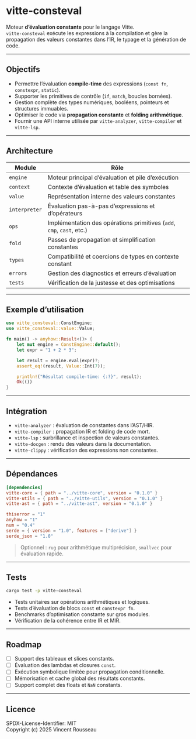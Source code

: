 

# vitte-consteval

Moteur **d’évaluation constante** pour le langage Vitte.  
`vitte-consteval` exécute les expressions à la compilation et gère la propagation des valeurs constantes dans l’IR, le typage et la génération de code.

---

## Objectifs

- Permettre l’évaluation **compile-time** des expressions (`const fn`, `constexpr`, `static`).  
- Supporter les primitives de contrôle (`if`, `match`, boucles bornées).  
- Gestion complète des types numériques, booléens, pointeurs et structures immuables.  
- Optimiser le code via **propagation constante** et **folding arithmétique**.  
- Fournir une API interne utilisée par `vitte-analyzer`, `vitte-compiler` et `vitte-lsp`.

---

## Architecture

| Module        | Rôle |
|---------------|------|
| `engine`      | Moteur principal d’évaluation et pile d’exécution |
| `context`     | Contexte d’évaluation et table des symboles |
| `value`       | Représentation interne des valeurs constantes |
| `interpreter` | Évaluation pas-à-pas d’expressions et d’opérateurs |
| `ops`         | Implémentation des opérations primitives (`add`, `cmp`, `cast`, etc.) |
| `fold`        | Passes de propagation et simplification constantes |
| `types`       | Compatibilité et coercions de types en contexte constant |
| `errors`      | Gestion des diagnostics et erreurs d’évaluation |
| `tests`       | Vérification de la justesse et des optimisations |

---

## Exemple d’utilisation

```rust
use vitte_consteval::ConstEngine;
use vitte_consteval::value::Value;

fn main() -> anyhow::Result<()> {
    let mut engine = ConstEngine::default();
    let expr = "1 + 2 * 3";

    let result = engine.eval(expr)?;
    assert_eq!(result, Value::Int(7));

    println!("Résultat compile-time: {:?}", result);
    Ok(())
}
```

---

## Intégration

- `vitte-analyzer` : évaluation de constantes dans l’AST/HIR.  
- `vitte-compiler` : propagation IR et folding de code mort.  
- `vitte-lsp` : surbrillance et inspection de valeurs constantes.  
- `vitte-docgen` : rendu des valeurs dans la documentation.  
- `vitte-clippy` : vérification des expressions non constantes.

---

## Dépendances

```toml
[dependencies]
vitte-core = { path = "../vitte-core", version = "0.1.0" }
vitte-utils = { path = "../vitte-utils", version = "0.1.0" }
vitte-ast = { path = "../vitte-ast", version = "0.1.0" }

thiserror = "1"
anyhow = "1"
num = "0.4"
serde = { version = "1.0", features = ["derive"] }
serde_json = "1.0"
``` 

> Optionnel : `rug` pour arithmétique multiprécision, `smallvec` pour évaluation rapide.

---

## Tests

```bash
cargo test -p vitte-consteval
```

- Tests unitaires sur opérations arithmétiques et logiques.  
- Tests d’évaluation de blocs `const` et `constexpr fn`.  
- Benchmarks d’optimisation constante sur gros modules.  
- Vérification de la cohérence entre IR et MIR.

---

## Roadmap

- [ ] Support des tableaux et slices constants.  
- [ ] Évaluation des lambdas et closures `const`.  
- [ ] Exécution symbolique limitée pour propagation conditionnelle.  
- [ ] Mémorisation et cache global des résultats constants.  
- [ ] Support complet des floats et `NaN` constants.

---

## Licence

SPDX-License-Identifier: MIT  
Copyright (c) 2025 Vincent Rousseau